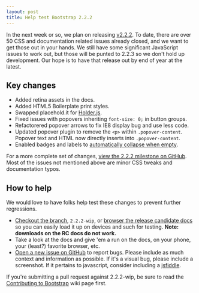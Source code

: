 ```yaml
---
layout: post
title: Help test Bootstrap 2.2.2
---
```


In the next week or so, we plan on releasing [v2.2.2](https://github.com/twbs/bootstrap/tree/2.2.2-wip). To date, there are over 50 CSS and documentation related issues already closed, and we want to get those out in your hands. We still have some significant JavaScript issues to work out, but those will be punted to 2.2.3 so we don't hold up development. Our hope is to have that release out by end of year at the latest.

## Key changes

- Added retina assets in the docs.
- Added HTML5 Boilerplate print styles.
- Swapped placehold.it for [Holder.js](http://imsky.github.com/holder/).
- Fixed issues with popovers inheriting `font-size: 0;` in button groups.
- Refactorered popover arrows to fix IE8 display bug and use less code.
- Updated popover plugin to remove the `<p>` within `.popover-content`. Popover text and HTML now directly inserts into `.popover-content`.
- Enabled badges and labels to [automatically collapse when empty](https://github.com/twbs/bootstrap/commit/ead5dbeba5cd7acfa560bfb353f5e7c4f4a19256).

For a more complete set of changes, [view the 2.2.2 milestone on GitHub](https://github.com/twbs/bootstrap/issues?milestone=17&state=closed). Most of the issues not mentioned above are minor CSS tweaks and documentation typos.

## How to help

We would love to have folks help test these changes to prevent further regressions.

- [Checkout the branch](https://github.com/twbs/bootstrap/tree/2.2.2-wip), `2.2.2-wip`, or [browser the release candidate docs](http://rc.getbootstrap.com) so you can easily load it up on devices and such for testing. **Note: downloads on the RC docs do not work.**
- Take a look at the docs and give 'em a run on the docs, on your phone, your (least?) favorite browser, etc.
- [Open a new issue on GitHub](https://github.com/twbs/bootstrap/issues?sort=created&direction=desc&state=open) to report bugs. Please include as much context and information as possible. If it's a visual bug, please include a screenshot. If it pertains to javascript, consider including a [jsfiddle](http://jsfiddle.net).

If you're submitting a pull request against 2.2.2-wip, be sure to read the [Contributing to Bootstrap](https://github.com/twbs/bootstrap/wiki/Contributing-to-Bootstrap) wiki page first.
